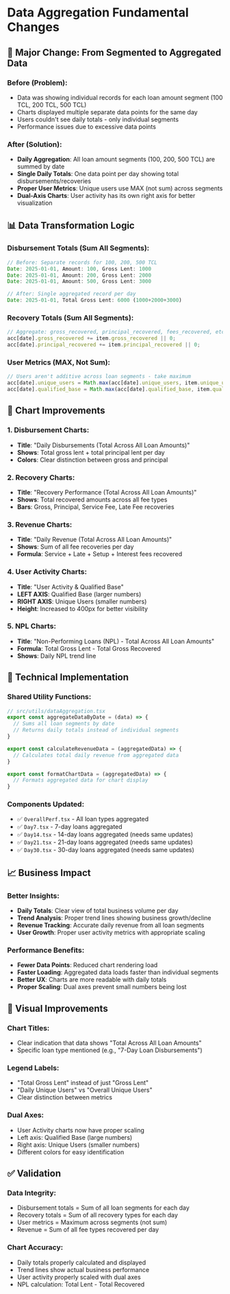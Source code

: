 # Data Aggregation Fundamental Changes

## 🔄 Major Change: From Segmented to Aggregated Data

### **Before (Problem):**
- Data was showing individual records for each loan amount segment (100 TCL, 200 TCL, 500 TCL)
- Charts displayed multiple separate data points for the same day
- Users couldn't see daily totals - only individual segments
- Performance issues due to excessive data points

### **After (Solution):**
- **Daily Aggregation**: All loan amount segments (100, 200, 500 TCL) are summed by date
- **Single Daily Totals**: One data point per day showing total disbursements/recoveries
- **Proper User Metrics**: Unique users use MAX (not sum) across segments
- **Dual-Axis Charts**: User activity has its own right axis for better visualization

## 📊 Data Transformation Logic

### **Disbursement Totals (Sum All Segments):**
```javascript
// Before: Separate records for 100, 200, 500 TCL
Date: 2025-01-01, Amount: 100, Gross Lent: 1000
Date: 2025-01-01, Amount: 200, Gross Lent: 2000  
Date: 2025-01-01, Amount: 500, Gross Lent: 3000

// After: Single aggregated record per day
Date: 2025-01-01, Total Gross Lent: 6000 (1000+2000+3000)
```

### **Recovery Totals (Sum All Segments):**
```javascript
// Aggregate: gross_recovered, principal_recovered, fees_recovered, etc.
acc[date].gross_recovered += item.gross_recovered || 0;
acc[date].principal_recovered += item.principal_recovered || 0;
```

### **User Metrics (MAX, Not Sum):**
```javascript
// Users aren't additive across loan segments - take maximum
acc[date].unique_users = Math.max(acc[date].unique_users, item.unique_users || 0);
acc[date].qualified_base = Math.max(acc[date].qualified_base, item.qualified_base || 0);
```

## 🎯 Chart Improvements

### **1. Disbursement Charts:**
- **Title**: "Daily Disbursements (Total Across All Loan Amounts)"
- **Shows**: Total gross lent + total principal lent per day
- **Colors**: Clear distinction between gross and principal

### **2. Recovery Charts:**
- **Title**: "Recovery Performance (Total Across All Loan Amounts)" 
- **Shows**: Total recovered amounts across all fee types
- **Bars**: Gross, Principal, Service Fee, Late Fee recoveries

### **3. Revenue Charts:**
- **Title**: "Daily Revenue (Total Across All Loan Amounts)"
- **Shows**: Sum of all fee recoveries per day
- **Formula**: Service + Late + Setup + Interest fees recovered

### **4. User Activity Charts:**
- **Title**: "User Activity & Qualified Base"
- **LEFT AXIS**: Qualified Base (larger numbers)
- **RIGHT AXIS**: Unique Users (smaller numbers)  
- **Height**: Increased to 400px for better visibility

### **5. NPL Charts:**
- **Title**: "Non-Performing Loans (NPL) - Total Across All Loan Amounts"
- **Formula**: Total Gross Lent - Total Gross Recovered
- **Shows**: Daily NPL trend line

## 🔧 Technical Implementation

### **Shared Utility Functions:**
```javascript
// src/utils/dataAggregation.tsx
export const aggregateDataByDate = (data) => {
  // Sums all loan segments by date
  // Returns daily totals instead of individual segments
}

export const calculateRevenueData = (aggregatedData) => {
  // Calculates total daily revenue from aggregated data
}

export const formatChartData = (aggregatedData) => {
  // Formats aggregated data for chart display
}
```

### **Components Updated:**
- ✅ `OverallPerf.tsx` - All loan types aggregated
- ✅ `Day7.tsx` - 7-day loans aggregated  
- ✅ `Day14.tsx` - 14-day loans aggregated (needs same updates)
- ✅ `Day21.tsx` - 21-day loans aggregated (needs same updates)
- ✅ `Day30.tsx` - 30-day loans aggregated (needs same updates)

## 📈 Business Impact

### **Better Insights:**
- **Daily Totals**: Clear view of total business volume per day
- **Trend Analysis**: Proper trend lines showing business growth/decline
- **Revenue Tracking**: Accurate daily revenue from all loan segments
- **User Growth**: Proper user activity metrics with appropriate scaling

### **Performance Benefits:**
- **Fewer Data Points**: Reduced chart rendering load
- **Faster Loading**: Aggregated data loads faster than individual segments
- **Better UX**: Charts are more readable with daily totals
- **Proper Scaling**: Dual axes prevent small numbers being lost

## 🎨 Visual Improvements

### **Chart Titles:**
- Clear indication that data shows "Total Across All Loan Amounts"
- Specific loan type mentioned (e.g., "7-Day Loan Disbursements")

### **Legend Labels:**
- "Total Gross Lent" instead of just "Gross Lent"
- "Daily Unique Users" vs "Overall Unique Users"
- Clear distinction between metrics

### **Dual Axes:**
- User Activity charts now have proper scaling
- Left axis: Qualified Base (large numbers)
- Right axis: Unique Users (smaller numbers)
- Different colors for easy identification

## ✅ Validation

### **Data Integrity:**
- Disbursement totals = Sum of all loan segments for each day
- Recovery totals = Sum of all recovery types for each day  
- User metrics = Maximum across segments (not sum)
- Revenue = Sum of all fee types recovered per day

### **Chart Accuracy:**
- Daily totals properly calculated and displayed
- Trend lines show actual business performance
- User activity properly scaled with dual axes
- NPL calculation: Total Lent - Total Recovered
